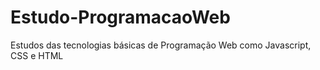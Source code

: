 # Estudo-ProgramacaoWeb
Estudos das tecnologias básicas de Programação Web como Javascript, CSS e HTML
